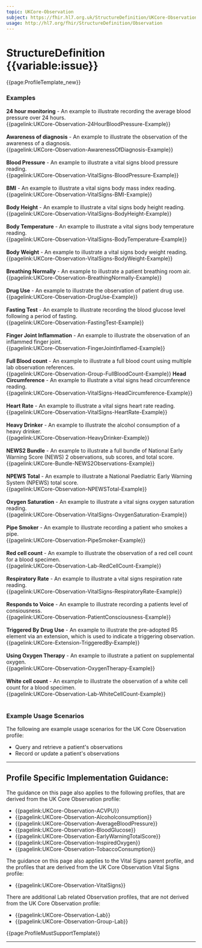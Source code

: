 ```yaml
---
topic: UKCore-Observation
subject: https://fhir.hl7.org.uk/StructureDefinition/UKCore-Observation
usage: http://hl7.org/fhir/StructureDefinition/Observation
---
```


# StructureDefinition {{variable:issue}}

<nocheck>
{{page:ProfileTemplate_new}}

<div id="Examples" class="tabcontent">
  <h3>Examples</h3>
<b>24 hour monitoring</b> - An example to illustrate recording the average blood pressure over 24 hours.<br/>
{{pagelink:UKCore-Observation-24HourBloodPressure-Example}}<br><br>
  <b>Awareness of diagnosis</b> - An example to illustrate the observation of the awareness of a diagnosis.<br/>
{{pagelink:UKCore-Observation-AwarenessOfDiagnosis-Example}}<br><br>
<b>Blood Pressure</b> - An example to illustrate a vital signs blood pressure reading.<br/>
{{pagelink:UKCore-Observation-VitalSigns-BloodPressure-Example}}<br><br>
<b>BMI</b> - An example to illustrate a vital signs body mass index reading.<br/>
{{pagelink:UKCore-Observation-VitalSigns-BMI-Example}}<br><br>
<b>Body Height</b> - An example to illustrate a vital signs body height reading.<br/>
{{pagelink:UKCore-Observation-VitalSigns-BodyHeight-Example}}<br><br>
<b>Body Temperature</b> - An example to illustrate a vital signs body temperature reading.<br/>
{{pagelink:UKCore-Observation-VitalSigns-BodyTemperature-Example}}<br><br>
<b>Body Weight</b> - An example to illustrate a vital signs body weight reading.<br/>
{{pagelink:UKCore-Observation-VitalSigns-BodyWeight-Example}}<br><br>
<b>Breathing Normally</b> - An example to illustrate a patient breathing room air.<br/>
{{pagelink:UKCore-Observation-BreathingNormally-Example}}<br><br>
  <b>Drug Use</b> - An example to illustrate the observation of patient drug use.<br/>
{{pagelink:UKCore-Observation-DrugUse-Example}}<br><br>
<b>Fasting Test</b> - An example to illustrate recording the blood glucose level following a period of fasting.<br/>
{{pagelink:UKCore-Observation-FastingTest-Example}}<br><br>
<b>Finger Joint Inflammation</b> - An example to illustrate the observation of an inflammed finger joint.<br/>
{{pagelink:UKCore-Observation-FingerJointInflamed-Example}}<br><br>
<b>Full Blood count</b> - An example to illustrate a full blood count using multiple lab observation references.<br/>
{{pagelink:UKCore-Observation-Group-FullBloodCount-Example}}
<b>Head Circumference</b> - An example to illustrate a vital signs head circumference reading.<br/>
{{pagelink:UKCore-Observation-VitalSigns-HeadCircumference-Example}}<br><br>
<b>Heart Rate</b> - An example to illustrate a vital signs heart rate reading.<br/>
{{pagelink:UKCore-Observation-VitalSigns-HeartRate-Example}}<br><br>
<b>Heavy Drinker</b> - An example to illustrate the alcohol consumption of a heavy drinker.<br/>
{{pagelink:UKCore-Observation-HeavyDrinker-Example}}<br><br>
<b>NEWS2 Bundle</b> - An example to illustrate a full bundle of National Early Warning Score (NEWS) 2 observations, sub scores, and total score.<br/>
{{pagelink:UKCore-Bundle-NEWS2Observations-Example}}<br><br>
<b>NPEWS Total</b> - An example to illustrate a National Paediatric Early Warning System (NPEWS) total score.<br/>
{{pagelink:UKCore-Observation-NPEWSTotal-Example}}<br><br>
<b>Oxygen Saturation</b> - An example to illustrate a vital signs oxygen saturation reading.<br/>
{{pagelink:UKCore-Observation-VitalSigns-OxygenSaturation-Example}}<br><br>
<b>Pipe Smoker</b> - An example to illustrate recording a patient who smokes a pipe.<br/>
{{pagelink:UKCore-Observation-PipeSmoker-Example}}<br><br>
<b>Red cell count</b> - An example to illustrate the observation of a red cell count for a blood specimen.<br/>
{{pagelink:UKCore-Observation-Lab-RedCellCount-Example}}<br><br>
<b>Respiratory Rate</b> - An example to illustrate a vital signs respiration rate reading.<br/>
{{pagelink:UKCore-Observation-VitalSigns-RespiratoryRate-Example}}<br><br>
<b>Responds to Voice</b> - An example to illustrate recording a patients level of consiousness.<br/>
{{pagelink:UKCore-Observation-PatientConsciousness-Example}}<br><br>
  <b>Triggered By Drug Use</b> - An example to illustrate the pre-adopted R5 element via an extension, which is used to indicate a triggering observation.<br>
  {{pagelink:UKCore-Extension-TriggeredBy-Example}}<br><br>
<b>Using Oxygen Therapy</b> - An example to illustrate a patient on supplemental oxygen.<br/>
{{pagelink:UKCore-Observation-OxygenTherapy-Example}}<br><br>
<b>White cell count</b> - An example to illustrate the observation of a white cell count for a blood specimen.<br/>
{{pagelink:UKCore-Observation-Lab-WhiteCellCount-Example}}<br><br>
</div>
</nocheck>

<div id="ProfileGuidance">

### Example Usage Scenarios ###
The following are example usage scenarios for the UK Core Observation profile:

- Query and retrieve a patient's observations
- Record or update a patient's observations

<hr class="thickline">

## Profile Specific Implementation Guidance: ##

The guidance on this page also applies to the following profiles, that are derived from the UK Core Observation profile:
- {{pagelink:UKCore-Observation-ACVPU}}
- {{pagelink:UKCore-Observation-Alcoholconsumption}}
- {{pagelink:UKCore-Observation-AverageBloodPressure}}
- {{pagelink:UKCore-Observation-BloodGlucose}}
- {{pagelink:UKCore-Observation-EarlyWarningTotalScore}}
- {{pagelink:UKCore-Observation-InspiredOxygen}}
- {{pagelink:UKCore-Observation-TobaccoConsumption}}

The guidance on this page also applies to the Vital Signs parent profile, and the profiles that are derived from the UK Core Observation Vital Signs profile:
- {{pagelink:UKCore-Observation-VitalSigns}}

There are additional Lab related Observation profiles, that are not derived from the UK Core Observation profile:
- {{pagelink:UKCore-Observation-Lab}}
- {{pagelink:UKCore-Observation-Group-Lab}}

{{page:ProfileMustSupportTemplate}}

</div>

---
